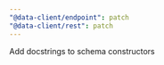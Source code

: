 ```yaml
---
"@data-client/endpoint": patch
"@data-client/rest": patch
---
```


Add docstrings to schema constructors
